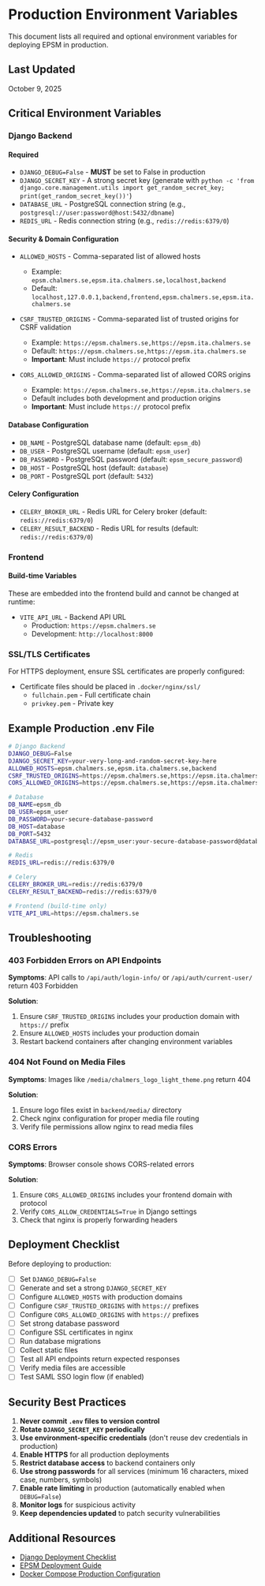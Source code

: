 # Production Environment Variables

This document lists all required and optional environment variables for deploying EPSM in production.

## Last Updated
October 9, 2025

## Critical Environment Variables

### Django Backend

#### Required
- `DJANGO_DEBUG=False` - **MUST** be set to False in production
- `DJANGO_SECRET_KEY` - A strong secret key (generate with `python -c 'from django.core.management.utils import get_random_secret_key; print(get_random_secret_key())'`)
- `DATABASE_URL` - PostgreSQL connection string (e.g., `postgresql://user:password@host:5432/dbname`)
- `REDIS_URL` - Redis connection string (e.g., `redis://redis:6379/0`)

#### Security & Domain Configuration
- `ALLOWED_HOSTS` - Comma-separated list of allowed hosts
  - Example: `epsm.chalmers.se,epsm.ita.chalmers.se,localhost,backend`
  - Default: `localhost,127.0.0.1,backend,frontend,epsm.chalmers.se,epsm.ita.chalmers.se`

- `CSRF_TRUSTED_ORIGINS` - Comma-separated list of trusted origins for CSRF validation
  - Example: `https://epsm.chalmers.se,https://epsm.ita.chalmers.se`
  - Default: `https://epsm.chalmers.se,https://epsm.ita.chalmers.se`
  - **Important**: Must include `https://` protocol prefix

- `CORS_ALLOWED_ORIGINS` - Comma-separated list of allowed CORS origins
  - Example: `https://epsm.chalmers.se,https://epsm.ita.chalmers.se`
  - Default includes both development and production origins
  - **Important**: Must include `https://` protocol prefix

#### Database Configuration
- `DB_NAME` - PostgreSQL database name (default: `epsm_db`)
- `DB_USER` - PostgreSQL username (default: `epsm_user`)
- `DB_PASSWORD` - PostgreSQL password (default: `epsm_secure_password`)
- `DB_HOST` - PostgreSQL host (default: `database`)
- `DB_PORT` - PostgreSQL port (default: `5432`)

#### Celery Configuration
- `CELERY_BROKER_URL` - Redis URL for Celery broker (default: `redis://redis:6379/0`)
- `CELERY_RESULT_BACKEND` - Redis URL for results (default: `redis://redis:6379/0`)

### Frontend

#### Build-time Variables
These are embedded into the frontend build and cannot be changed at runtime:

- `VITE_API_URL` - Backend API URL
  - Production: `https://epsm.chalmers.se`
  - Development: `http://localhost:8000`

### SSL/TLS Certificates

For HTTPS deployment, ensure SSL certificates are properly configured:

- Certificate files should be placed in `.docker/nginx/ssl/`
  - `fullchain.pem` - Full certificate chain
  - `privkey.pem` - Private key

## Example Production .env File

```bash
# Django Backend
DJANGO_DEBUG=False
DJANGO_SECRET_KEY=your-very-long-and-random-secret-key-here
ALLOWED_HOSTS=epsm.chalmers.se,epsm.ita.chalmers.se,backend
CSRF_TRUSTED_ORIGINS=https://epsm.chalmers.se,https://epsm.ita.chalmers.se
CORS_ALLOWED_ORIGINS=https://epsm.chalmers.se,https://epsm.ita.chalmers.se

# Database
DB_NAME=epsm_db
DB_USER=epsm_user
DB_PASSWORD=your-secure-database-password
DB_HOST=database
DB_PORT=5432
DATABASE_URL=postgresql://epsm_user:your-secure-database-password@database:5432/epsm_db

# Redis
REDIS_URL=redis://redis:6379/0

# Celery
CELERY_BROKER_URL=redis://redis:6379/0
CELERY_RESULT_BACKEND=redis://redis:6379/0

# Frontend (build-time only)
VITE_API_URL=https://epsm.chalmers.se
```

## Troubleshooting

### 403 Forbidden Errors on API Endpoints

**Symptoms**: API calls to `/api/auth/login-info/` or `/api/auth/current-user/` return 403 Forbidden

**Solution**: 
1. Ensure `CSRF_TRUSTED_ORIGINS` includes your production domain with `https://` prefix
2. Ensure `ALLOWED_HOSTS` includes your production domain
3. Restart backend containers after changing environment variables

### 404 Not Found on Media Files

**Symptoms**: Images like `/media/chalmers_logo_light_theme.png` return 404

**Solution**:
1. Ensure logo files exist in `backend/media/` directory
2. Check nginx configuration for proper media file routing
3. Verify file permissions allow nginx to read media files

### CORS Errors

**Symptoms**: Browser console shows CORS-related errors

**Solution**:
1. Ensure `CORS_ALLOWED_ORIGINS` includes your frontend domain with protocol
2. Verify `CORS_ALLOW_CREDENTIALS=True` in Django settings
3. Check that nginx is properly forwarding headers

## Deployment Checklist

Before deploying to production:

- [ ] Set `DJANGO_DEBUG=False`
- [ ] Generate and set a strong `DJANGO_SECRET_KEY`
- [ ] Configure `ALLOWED_HOSTS` with production domains
- [ ] Configure `CSRF_TRUSTED_ORIGINS` with `https://` prefixes
- [ ] Configure `CORS_ALLOWED_ORIGINS` with `https://` prefixes
- [ ] Set strong database password
- [ ] Configure SSL certificates in nginx
- [ ] Run database migrations
- [ ] Collect static files
- [ ] Test all API endpoints return expected responses
- [ ] Verify media files are accessible
- [ ] Test SAML SSO login flow (if enabled)

## Security Best Practices

1. **Never commit `.env` files to version control**
2. **Rotate `DJANGO_SECRET_KEY` periodically**
3. **Use environment-specific credentials** (don't reuse dev credentials in production)
4. **Enable HTTPS** for all production deployments
5. **Restrict database access** to backend containers only
6. **Use strong passwords** for all services (minimum 16 characters, mixed case, numbers, symbols)
7. **Enable rate limiting** in production (automatically enabled when `DEBUG=False`)
8. **Monitor logs** for suspicious activity
9. **Keep dependencies updated** to patch security vulnerabilities

## Additional Resources

- [Django Deployment Checklist](https://docs.djangoproject.com/en/stable/howto/deployment/checklist/)
- [EPSM Deployment Guide](./DEPLOYMENT.md)
- [Docker Compose Production Configuration](../docker-compose.prod.yml)
